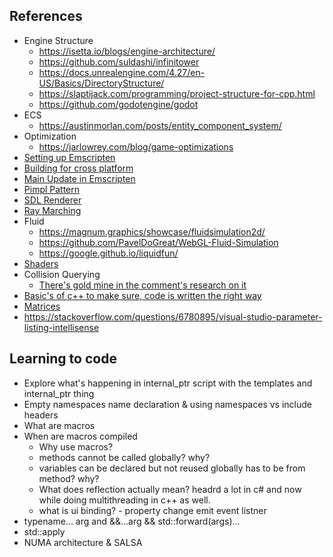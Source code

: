 ## References
- Engine Structure
    - https://isetta.io/blogs/engine-architecture/
    - https://github.com/suldashi/infinitower
    - https://docs.unrealengine.com/4.27/en-US/Basics/DirectoryStructure/
    - https://slaptijack.com/programming/project-structure-for-cpp.html
    - https://github.com/godotengine/godot
- ECS
    - https://austinmorlan.com/posts/entity_component_system/
- Optimization
    - https://jarlowrey.com/blog/game-optimizations
- [Setting up Emscripten](https://emscripten.org/docs/getting_started/Tutorial.html#tutorial)
- [Building for cross platform](https://marcelbraghetto.github.io/a-simple-triangle/2019/03/02/part-01/)
- [Main Update in Emscripten](https://emscripten.org/docs/porting/emscripten-runtime-environment.html)
- [Pimpl Pattern](https://oliora.github.io/2015/12/29/pimpl-and-rule-of-zero.html)
- [SDL Renderer](https://dev.to/noah11012/using-sdl2-2d-accelerated-renderering-1kcb)
- [Ray Marching](https://www.youtube.com/watch?v=BNZtUB7yhX4)
- Fluid
    - https://magnum.graphics/showcase/fluidsimulation2d/
    - https://github.com/PavelDoGreat/WebGL-Fluid-Simulation
    - https://google.github.io/liquidfun/
- [Shaders](https://www.shadertoy.com)
- Collision Querying
    - [There's gold mine in the comment's research on it](https://www.youtube.com/watch?v=sx4IIQL0x7c&list=RDCMUCEwhtpXrg5MmwlH04ANpL8A&start_radio=1&rv=sx4IIQL0x7c&t=1134)
- [Basic's of c++ to make sure, code is written the right way](https://www.programiz.com/cpp-programming/memory-management)
- [Matrices](https://www.opengl-tutorial.org/beginners-tutorials/tutorial-3-matrices/)
- https://stackoverflow.com/questions/6780895/visual-studio-parameter-listing-intellisense

## Learning to code
- Explore what's happening in internal_ptr script with the templates and internal_ptr thing
- Empty namespaces name declaration & using namespaces vs include headers
- What are macros
- When are macros compiled
  - Why use macros?
  - methods cannot be called globally? why?
  - variables can be declared but not reused globally has to be from method? why?
  - What does reflection actually mean? headrd a lot in c# and now while doing multithreading in c++ as well.
  - what is ui binding? - property change emit event listner
- typename... arg and &&...arg && std::forward(args)...
- std::apply
- NUMA architecture & SALSA